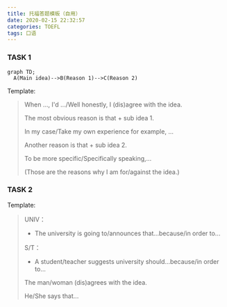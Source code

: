 ```yaml
---
title: 托福答题模板（自用）
date: 2020-02-15 22:32:57
categories: TOEFL
tags: 口语
---
```


### TASK 1

```mermaid
graph TD;
  A(Main idea)-->B(Reason 1)-->C(Reason 2)
```

Template:

> When ..., I'd .../Well honestly, I (dis)agree with the idea.
>
> The most obvious reason is that + sub idea 1.
>
> In my case/Take my own experience for example, ...
>
> Another reason is that + sub idea 2.
>
> To be more specific/Specifically speaking,...
>
> (Those are the reasons why I am for/against the idea.)



### TASK 2

Template:

> UNIV：
>
> - The university is going to/announces that...because/in order to...
>
> S/T：
>
> - A student/teacher suggests university should...because/in order to...
>
> The man/woman (dis)agrees with the idea.
>
> He/She says that...
>
> 
>
> 

